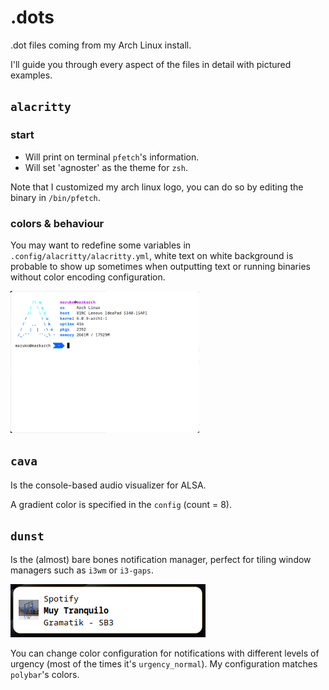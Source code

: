 # .dots
.dot files coming from my Arch Linux install.

I'll guide you through every aspect of the files in detail with pictured examples.

## `alacritty`
### start
- Will print on terminal `pfetch`'s information.
- Will set 'agnoster' as the theme for `zsh`.

Note that I customized my arch linux logo, you can do so by editing the binary in `/bin/pfetch`.

### colors & behaviour

You may want to redefine some variables in `.config/alacritty/alacritty.yml`, white text on white background 
is probable to show up sometimes when outputting text or running binaries without color encoding configuration.

<img src="/.images/alacritty.png" alt="drawing" width="60%"/>

## `cava`
Is the console-based audio visualizer for ALSA.

A gradient color is specified in the `config` (count = 8).

## `dunst`
Is the (almost) bare bones notification manager, perfect for tiling window managers such as `i3wm` or `i3-gaps`.

<img src="/.images/dunst_true.png" alt="dunst"/>

You can change color configuration for notifications with different levels of urgency (most of the times it's `urgency_normal`). My configuration matches `polybar`'s colors.


